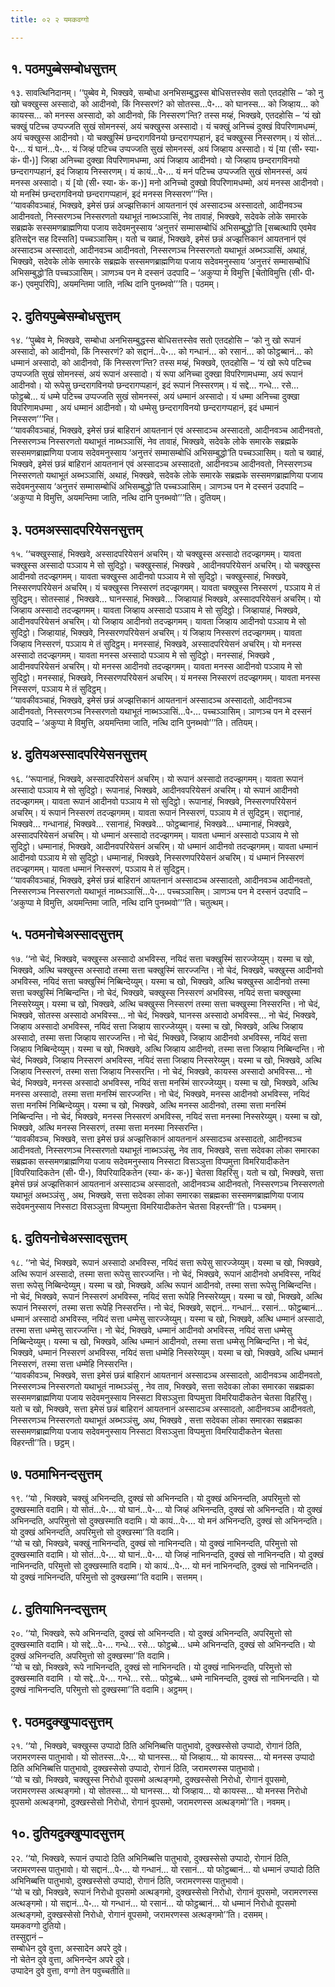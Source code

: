```yaml
---
title: ०२ २ यमकवग्गो

---
```



## १. पठमपुब्बेसम्बोधसुत्तम्

१३. सावत्थिनिदानम्। ‘‘पुब्बेव मे, भिक्खवे, सम्बोधा अनभिसम्बुद्धस्स बोधिसत्तस्सेव सतो एतदहोसि – ‘को नु खो चक्खुस्स अस्सादो, को आदीनवो, किं निस्सरणं? को सोतस्स…पे॰… को घानस्स… को जिव्हाय… को कायस्स… को मनस्स अस्सादो, को आदीनवो, किं निस्सरण’न्ति? तस्स मय्हं, भिक्खवे, एतदहोसि – ‘यं खो चक्खुं पटिच्च उप्पज्जति सुखं सोमनस्सं, अयं चक्खुस्स अस्सादो। यं चक्खुं अनिच्चं दुक्खं विपरिणामधम्मं, अयं चक्खुस्स आदीनवो। यो चक्खुस्मिं छन्दरागविनयो छन्दरागप्पहानं, इदं चक्खुस्स निस्सरणम्। यं सोतं…पे॰… यं घानं…पे॰… यं जिव्हं पटिच्च उप्पज्जति सुखं सोमनस्सं, अयं जिव्हाय अस्सादो। यं [या (सी॰ स्या॰ कं॰ पी॰)] जिव्हा अनिच्चा दुक्खा विपरिणामधम्मा, अयं जिव्हाय आदीनवो। यो जिव्हाय छन्दरागविनयो छन्दरागप्पहानं, इदं जिव्हाय निस्सरणम्। यं कायं…पे॰… यं मनं पटिच्च उप्पज्जति सुखं सोमनस्सं, अयं मनस्स अस्सादो। यं [यो (सी॰ स्या॰ कं॰ क॰)] मनो अनिच्चो दुक्खो विपरिणामधम्मो, अयं मनस्स आदीनवो। यो मनस्मिं छन्दरागविनयो छन्दरागप्पहानं, इदं मनस्स निस्सरण’’’न्ति।  
‘‘यावकीवञ्चाहं, भिक्खवे, इमेसं छन्नं अज्झत्तिकानं आयतनानं एवं अस्सादञ्च अस्सादतो, आदीनवञ्च आदीनवतो, निस्सरणञ्च निस्सरणतो यथाभूतं नाब्भञ्ञासिं, नेव तावाहं, भिक्खवे, सदेवके लोके समारके सब्रह्मके सस्समणब्राह्मणिया पजाय सदेवमनुस्साय ‘अनुत्तरं सम्मासम्बोधिं अभिसम्बुद्धो’ति [सब्बत्थापि एवमेव इतिसद्देन सह दिस्सति] पच्चञ्ञासिम्। यतो च ख्वाहं, भिक्खवे, इमेसं छन्नं अज्झत्तिकानं आयतनानं एवं अस्सादञ्च अस्सादतो, आदीनवञ्च आदीनवतो, निस्सरणञ्च निस्सरणतो यथाभूतं अब्भञ्ञासिं, अथाहं, भिक्खवे, सदेवके लोके समारके सब्रह्मके सस्समणब्राह्मणिया पजाय सदेवमनुस्साय ‘अनुत्तरं सम्मासम्बोधिं अभिसम्बुद्धो’ति पच्चञ्ञासिम्। ञाणञ्च पन मे दस्सनं उदपादि – ‘अकुप्पा मे विमुत्ति [चेतोविमुत्ति (सी॰ पी॰ क॰) एवमुपरिपि], अयमन्तिमा जाति, नत्थि दानि पुनब्भवो’’’ति। पठमम्।  


## २. दुतियपुब्बेसम्बोधसुत्तम्

१४. ‘‘पुब्बेव मे, भिक्खवे, सम्बोधा अनभिसम्बुद्धस्स बोधिसत्तस्सेव सतो एतदहोसि – ‘को नु खो रूपानं अस्सादो, को आदीनवो, किं निस्सरणं? को सद्दानं…पे॰… को गन्धानं… को रसानं… को फोट्ठब्बानं… को धम्मानं अस्सादो, को आदीनवो, किं निस्सरण’न्ति? तस्स मय्हं, भिक्खवे, एतदहोसि – ‘यं खो रूपे पटिच्च उप्पज्जति सुखं सोमनस्सं, अयं रूपानं अस्सादो। यं रूपा अनिच्चा दुक्खा विपरिणामधम्मा, अयं रूपानं आदीनवो। यो रूपेसु छन्दरागविनयो छन्दरागप्पहानं, इदं रूपानं निस्सरणम्। यं सद्दे… गन्धे… रसे… फोट्ठब्बे… यं धम्मे पटिच्च उप्पज्जति सुखं सोमनस्सं, अयं धम्मानं अस्सादो। यं धम्मा अनिच्चा दुक्खा विपरिणामधम्मा , अयं धम्मानं आदीनवो। यो धम्मेसु छन्दरागविनयो छन्दरागप्पहानं, इदं धम्मानं निस्सरण’’’न्ति।  
‘‘यावकीवञ्चाहं, भिक्खवे, इमेसं छन्नं बाहिरानं आयतनानं एवं अस्सादञ्च अस्सादतो, आदीनवञ्च आदीनवतो, निस्सरणञ्च निस्सरणतो यथाभूतं नाब्भञ्ञासिं, नेव तावाहं, भिक्खवे, सदेवके लोके समारके सब्रह्मके सस्समणब्राह्मणिया पजाय सदेवमनुस्साय ‘अनुत्तरं सम्मासम्बोधिं अभिसम्बुद्धो’ति पच्चञ्ञासिम्। यतो च ख्वाहं, भिक्खवे, इमेसं छन्नं बाहिरानं आयतनानं एवं अस्सादञ्च अस्सादतो, आदीनवञ्च आदीनवतो, निस्सरणञ्च निस्सरणतो यथाभूतं अब्भञ्ञासिं, अथाहं, भिक्खवे, सदेवके लोके समारके सब्रह्मके सस्समणब्राह्मणिया पजाय सदेवमनुस्साय ‘अनुत्तरं सम्मासम्बोधिं अभिसम्बुद्धो’ति पच्चञ्ञासिम्। ञाणञ्च पन मे दस्सनं उदपादि – ‘अकुप्पा मे विमुत्ति, अयमन्तिमा जाति, नत्थि दानि पुनब्भवो’’’ति। दुतियम्।  


## ३. पठमअस्सादपरियेसनसुत्तम्

१५. ‘‘चक्खुस्साहं, भिक्खवे, अस्सादपरियेसनं अचरिम्। यो चक्खुस्स अस्सादो तदज्झगमम्। यावता चक्खुस्स अस्सादो पञ्ञाय मे सो सुदिट्ठो। चक्खुस्साहं, भिक्खवे , आदीनवपरियेसनं अचरिम्। यो चक्खुस्स आदीनवो तदज्झगमम्। यावता चक्खुस्स आदीनवो पञ्ञाय मे सो सुदिट्ठो। चक्खुस्साहं, भिक्खवे, निस्सरणपरियेसनं अचरिम्। यं चक्खुस्स निस्सरणं तदज्झगमम्। यावता चक्खुस्स निस्सरणं , पञ्ञाय मे तं सुदिट्ठम्। सोतस्साहं , भिक्खवे… घानस्साहं, भिक्खवे… जिव्हायाहं भिक्खवे, अस्सादपरियेसनं अचरिम्। यो जिव्हाय अस्सादो तदज्झगमम्। यावता जिव्हाय अस्सादो पञ्ञाय मे सो सुदिट्ठो। जिव्हायाहं, भिक्खवे, आदीनवपरियेसनं अचरिम्। यो जिव्हाय आदीनवो तदज्झगमम्। यावता जिव्हाय आदीनवो पञ्ञाय मे सो सुदिट्ठो। जिव्हायाहं, भिक्खवे, निस्सरणपरियेसनं अचरिम्। यं जिव्हाय निस्सरणं तदज्झगमम्। यावता जिव्हाय निस्सरणं, पञ्ञाय मे तं सुदिट्ठम्। मनस्साहं, भिक्खवे, अस्सादपरियेसनं अचरिम्। यो मनस्स अस्सादो तदज्झगमम्। यावता मनस्स अस्सादो पञ्ञाय मे सो सुदिट्ठो। मनस्साहं, भिक्खवे , आदीनवपरियेसनं अचरिम्। यो मनस्स आदीनवो तदज्झगमम्। यावता मनस्स आदीनवो पञ्ञाय मे सो सुदिट्ठो। मनस्साहं, भिक्खवे, निस्सरणपरियेसनं अचरिम्। यं मनस्स निस्सरणं तदज्झगमम्। यावता मनस्स निस्सरणं, पञ्ञाय मे तं सुदिट्ठम्।  
‘‘यावकीवञ्चाहं, भिक्खवे, इमेसं छन्नं अज्झत्तिकानं आयतनानं अस्सादञ्च अस्सादतो, आदीनवञ्च आदीनवतो, निस्सरणञ्च निस्सरणतो यथाभूतं नाब्भञ्ञासिं…पे॰… पच्चञ्ञासिम्। ञाणञ्च पन मे दस्सनं उदपादि – ‘अकुप्पा मे विमुत्ति, अयमन्तिमा जाति, नत्थि दानि पुनब्भवो’’’ति। ततियम्।  


## ४. दुतियअस्सादपरियेसनसुत्तम्

१६. ‘‘रूपानाहं, भिक्खवे, अस्सादपरियेसनं अचरिम्। यो रूपानं अस्सादो तदज्झगमम्। यावता रूपानं अस्सादो पञ्ञाय मे सो सुदिट्ठो। रूपानाहं, भिक्खवे, आदीनवपरियेसनं अचरिम्। यो रूपानं आदीनवो तदज्झगमम्। यावता रूपानं आदीनवो पञ्ञाय मे सो सुदिट्ठो। रूपानाहं, भिक्खवे, निस्सरणपरियेसनं अचरिम्। यं रूपानं निस्सरणं तदज्झगमम्। यावता रूपानं निस्सरणं, पञ्ञाय मे तं सुदिट्ठम्। सद्दानाहं, भिक्खवे… गन्धानाहं, भिक्खवे… रसानाहं, भिक्खवे… फोट्ठब्बानाहं, भिक्खवे… धम्मानाहं, भिक्खवे, अस्सादपरियेसनं अचरिम्। यो धम्मानं अस्सादो तदज्झगमम्। यावता धम्मानं अस्सादो पञ्ञाय मे सो सुदिट्ठो। धम्मानाहं, भिक्खवे, आदीनवपरियेसनं अचरिम्। यो धम्मानं आदीनवो तदज्झगमम्। यावता धम्मानं आदीनवो पञ्ञाय मे सो सुदिट्ठो। धम्मानाहं, भिक्खवे, निस्सरणपरियेसनं अचरिम्। यं धम्मानं निस्सरणं तदज्झगमम्। यावता धम्मानं निस्सरणं, पञ्ञाय मे तं सुदिट्ठम्।  
‘‘यावकीवञ्चाहं, भिक्खवे, इमेसं छन्नं बाहिरानं आयतनानं अस्सादञ्च अस्सादतो, आदीनवञ्च आदीनवतो, निस्सरणञ्च निस्सरणतो यथाभूतं नाब्भञ्ञासिं…पे॰… पच्चञ्ञासिम्। ञाणञ्च पन मे दस्सनं उदपादि – ‘अकुप्पा मे विमुत्ति, अयमन्तिमा जाति, नत्थि दानि पुनब्भवो’’’ति। चतुत्थम्।  


## ५. पठमनोचेअस्सादसुत्तम्

१७. ‘‘नो चेदं, भिक्खवे, चक्खुस्स अस्सादो अभविस्स, नयिदं सत्ता चक्खुस्मिं सारज्जेय्युम्। यस्मा च खो, भिक्खवे, अत्थि चक्खुस्स अस्सादो तस्मा सत्ता चक्खुस्मिं सारज्जन्ति। नो चेदं, भिक्खवे, चक्खुस्स आदीनवो अभविस्स, नयिदं सत्ता चक्खुस्मिं निब्बिन्देय्युम्। यस्मा च खो, भिक्खवे, अत्थि चक्खुस्स आदीनवो तस्मा सत्ता चक्खुस्मिं निब्बिन्दन्ति। नो चेदं, भिक्खवे, चक्खुस्स निस्सरणं अभविस्स, नयिदं सत्ता चक्खुस्मा निस्सरेय्युम्। यस्मा च खो, भिक्खवे, अत्थि चक्खुस्स निस्सरणं तस्मा सत्ता चक्खुस्मा निस्सरन्ति। नो चेदं, भिक्खवे, सोतस्स अस्सादो अभविस्स… नो चेदं, भिक्खवे, घानस्स अस्सादो अभविस्स… नो चेदं, भिक्खवे, जिव्हाय अस्सादो अभविस्स, नयिदं सत्ता जिव्हाय सारज्जेय्युम्। यस्मा च खो, भिक्खवे, अत्थि जिव्हाय अस्सादो, तस्मा सत्ता जिव्हाय सारज्जन्ति। नो चेदं, भिक्खवे, जिव्हाय आदीनवो अभविस्स, नयिदं सत्ता जिव्हाय निब्बिन्देय्युम्। यस्मा च खो, भिक्खवे, अत्थि जिव्हाय आदीनवो, तस्मा सत्ता जिव्हाय निब्बिन्दन्ति। नो चेदं, भिक्खवे, जिव्हाय निस्सरणं अभविस्स, नयिदं सत्ता जिव्हाय निस्सरेय्युम्। यस्मा च खो, भिक्खवे, अत्थि जिव्हाय निस्सरणं, तस्मा सत्ता जिव्हाय निस्सरन्ति। नो चेदं, भिक्खवे, कायस्स अस्सादो अभविस्स… नो चेदं, भिक्खवे, मनस्स अस्सादो अभविस्स, नयिदं सत्ता मनस्मिं सारज्जेय्युम्। यस्मा च खो, भिक्खवे, अत्थि मनस्स अस्सादो, तस्मा सत्ता मनस्मिं सारज्जन्ति। नो चेदं, भिक्खवे, मनस्स आदीनवो अभविस्स, नयिदं सत्ता मनस्मिं निब्बिन्देय्युम्। यस्मा च खो, भिक्खवे, अत्थि मनस्स आदीनवो, तस्मा सत्ता मनस्मिं निब्बिन्दन्ति। नो चेदं, भिक्खवे, मनस्स निस्सरणं अभविस्स, नयिदं सत्ता मनस्मा निस्सरेय्युम्। यस्मा च खो, भिक्खवे, अत्थि मनस्स निस्सरणं, तस्मा सत्ता मनस्मा निस्सरन्ति।  
‘‘यावकीवञ्च, भिक्खवे, सत्ता इमेसं छन्नं अज्झत्तिकानं आयतनानं अस्सादञ्च अस्सादतो, आदीनवञ्च आदीनवतो, निस्सरणञ्च निस्सरणतो यथाभूतं नाब्भञ्ञंसु, नेव ताव, भिक्खवे, सत्ता सदेवका लोका समारका सब्रह्मका सस्समणब्राह्मणिया पजाय सदेवमनुस्साय निस्सटा विसञ्ञुत्ता विप्पमुत्ता विमरियादीकतेन [विपरियादिकतेन (सी॰ पी॰), विपरियादिकतेन (स्या॰ कं॰ क॰)] चेतसा विहरिंसु। यतो च खो, भिक्खवे, सत्ता इमेसं छन्नं अज्झत्तिकानं आयतनानं अस्सादञ्च अस्सादतो, आदीनवञ्च आदीनवतो, निस्सरणञ्च निस्सरणतो यथाभूतं अब्भञ्ञंसु , अथ, भिक्खवे, सत्ता सदेवका लोका समारका सब्रह्मका सस्समणब्राह्मणिया पजाय सदेवमनुस्साय निस्सटा विसञ्ञुत्ता विप्पमुत्ता विमरियादीकतेन चेतसा विहरन्ती’’ति। पञ्चमम्।  


## ६. दुतियनोचेअस्सादसुत्तम्

१८. ‘‘नो चेदं, भिक्खवे, रूपानं अस्सादो अभविस्स, नयिदं सत्ता रूपेसु सारज्जेय्युम्। यस्मा च खो, भिक्खवे, अत्थि रूपानं अस्सादो, तस्मा सत्ता रूपेसु सारज्जन्ति। नो चेदं, भिक्खवे, रूपानं आदीनवो अभविस्स, नयिदं सत्ता रूपेसु निब्बिन्देय्युम्। यस्मा च खो, भिक्खवे, अत्थि रूपानं आदीनवो, तस्मा सत्ता रूपेसु निब्बिन्दन्ति। नो चेदं, भिक्खवे, रूपानं निस्सरणं अभविस्स, नयिदं सत्ता रूपेहि निस्सरेय्युम्। यस्मा च खो, भिक्खवे, अत्थि रूपानं निस्सरणं, तस्मा सत्ता रूपेहि निस्सरन्ति। नो चेदं, भिक्खवे, सद्दानं… गन्धानं… रसानं… फोट्ठब्बानं… धम्मानं अस्सादो अभविस्स, नयिदं सत्ता धम्मेसु सारज्जेय्युम्। यस्मा च खो, भिक्खवे, अत्थि धम्मानं अस्सादो, तस्मा सत्ता धम्मेसु सारज्जन्ति। नो चेदं, भिक्खवे, धम्मानं आदीनवो अभविस्स, नयिदं सत्ता धम्मेसु निब्बिन्देय्युम्। यस्मा च खो, भिक्खवे, अत्थि धम्मानं आदीनवो, तस्मा सत्ता धम्मेसु निब्बिन्दन्ति। नो चेदं, भिक्खवे, धम्मानं निस्सरणं अभविस्स, नयिदं सत्ता धम्मेहि निस्सरेय्युम्। यस्मा च खो, भिक्खवे, अत्थि धम्मानं निस्सरणं, तस्मा सत्ता धम्मेहि निस्सरन्ति।  
‘‘यावकीवञ्च, भिक्खवे, सत्ता इमेसं छन्नं बाहिरानं आयतनानं अस्सादञ्च अस्सादतो, आदीनवञ्च आदीनवतो, निस्सरणञ्च निस्सरणतो यथाभूतं नाब्भञ्ञंसु , नेव ताव, भिक्खवे, सत्ता सदेवका लोका समारका सब्रह्मका सस्समणब्राह्मणिया पजाय सदेवमनुस्साय निस्सटा विसञ्ञुत्ता विप्पमुत्ता विमरियादीकतेन चेतसा विहरिंसु। यतो च खो, भिक्खवे, सत्ता इमेसं छन्नं बाहिरानं आयतनानं अस्सादञ्च अस्सादतो, आदीनवञ्च आदीनवतो, निस्सरणञ्च निस्सरणतो यथाभूतं अब्भञ्ञंसु, अथ, भिक्खवे , सत्ता सदेवका लोका समारका सब्रह्मका सस्समणब्राह्मणिया पजाय सदेवमनुस्साय निस्सटा विसञ्ञुत्ता विप्पमुत्ता विमरियादीकतेन चेतसा विहरन्ती’’ति। छट्ठम्।  


## ७. पठमाभिनन्दसुत्तम्

१९. ‘‘यो , भिक्खवे, चक्खुं अभिनन्दति, दुक्खं सो अभिनन्दति। यो दुक्खं अभिनन्दति, अपरिमुत्तो सो दुक्खस्माति वदामि। यो सोतं…पे॰… यो घानं…पे॰… यो जिव्हं अभिनन्दति, दुक्खं सो अभिनन्दति। यो दुक्खं अभिनन्दति, अपरिमुत्तो सो दुक्खस्माति वदामि। यो कायं…पे॰… यो मनं अभिनन्दति, दुक्खं सो अभिनन्दति। यो दुक्खं अभिनन्दति, अपरिमुत्तो सो दुक्खस्मा’’ति वदामि।  
‘‘यो च खो, भिक्खवे, चक्खुं नाभिनन्दति, दुक्खं सो नाभिनन्दति। यो दुक्खं नाभिनन्दति, परिमुत्तो सो दुक्खस्माति वदामि। यो सोतं…पे॰… यो घानं…पे॰… यो जिव्हं नाभिनन्दति, दुक्खं सो नाभिनन्दति। यो दुक्खं नाभिनन्दति, परिमुत्तो सो दुक्खस्माति वदामि। यो कायं…पे॰… यो मनं नाभिनन्दति, दुक्खं सो नाभिनन्दति। यो दुक्खं नाभिनन्दति, परिमुत्तो सो दुक्खस्मा’’ति वदामि। सत्तमम्।  


## ८. दुतियाभिनन्दसुत्तम्

२०. ‘‘यो, भिक्खवे, रूपे अभिनन्दति, दुक्खं सो अभिनन्दति। यो दुक्खं अभिनन्दति, अपरिमुत्तो सो दुक्खस्माति वदामि। यो सद्दे…पे॰… गन्धे… रसे… फोट्ठब्बे… धम्मे अभिनन्दति, दुक्खं सो अभिनन्दति। यो दुक्खं अभिनन्दति, अपरिमुत्तो सो दुक्खस्मा’’ति वदामि।  
‘‘यो च खो, भिक्खवे, रूपे नाभिनन्दति, दुक्खं सो नाभिनन्दति। यो दुक्खं नाभिनन्दति, परिमुत्तो सो दुक्खस्माति वदामि । यो सद्दे…पे॰… गन्धे… रसे… फोट्ठब्बे… धम्मे नाभिनन्दति, दुक्खं सो नाभिनन्दति। यो दुक्खं नाभिनन्दति, परिमुत्तो सो दुक्खस्मा’’ति वदामि। अट्ठमम्।  


## ९. पठमदुक्खुप्पादसुत्तम्

२१. ‘‘यो , भिक्खवे, चक्खुस्स उप्पादो ठिति अभिनिब्बत्ति पातुभावो, दुक्खस्सेसो उप्पादो, रोगानं ठिति, जरामरणस्स पातुभावो। यो सोतस्स…पे॰… यो घानस्स… यो जिव्हाय… यो कायस्स… यो मनस्स उप्पादो ठिति अभिनिब्बत्ति पातुभावो, दुक्खस्सेसो उप्पादो, रोगानं ठिति, जरामरणस्स पातुभावो।  
‘‘यो च खो, भिक्खवे, चक्खुस्स निरोधो वूपसमो अत्थङ्गमो, दुक्खस्सेसो निरोधो, रोगानं वूपसमो, जरामरणस्स अत्थङ्गमो। यो सोतस्स… यो घानस्स… यो जिव्हाय… यो कायस्स… यो मनस्स निरोधो वूपसमो अत्थङ्गमो, दुक्खस्सेसो निरोधो, रोगानं वूपसमो, जरामरणस्स अत्थङ्गमो’’ति। नवमम्।  


## १०. दुतियदुक्खुप्पादसुत्तम्

२२. ‘‘यो, भिक्खवे, रूपानं उप्पादो ठिति अभिनिब्बत्ति पातुभावो, दुक्खस्सेसो उप्पादो, रोगानं ठिति, जरामरणस्स पातुभावो। यो सद्दानं…पे॰… यो गन्धानं… यो रसानं… यो फोट्ठब्बानं… यो धम्मानं उप्पादो ठिति अभिनिब्बत्ति पातुभावो, दुक्खस्सेसो उप्पादो, रोगानं ठिति, जरामरणस्स पातुभावो।  
‘‘यो च खो, भिक्खवे, रूपानं निरोधो वूपसमो अत्थङ्गमो, दुक्खस्सेसो निरोधो, रोगानं वूपसमो, जरामरणस्स अत्थङ्गमो। यो सद्दानं…पे॰… यो गन्धानं… यो रसानं… यो फोट्ठब्बानं… यो धम्मानं निरोधो वूपसमो अत्थङ्गमो, दुक्खस्सेसो निरोधो, रोगानं वूपसमो, जरामरणस्स अत्थङ्गमो’’ति। दसमम्।  
यमकवग्गो दुतियो।  
तस्सुद्दानं –  
सम्बोधेन दुवे वुत्ता, अस्सादेन अपरे दुवे।  
नो चेतेन दुवे वुत्ता, अभिनन्देन अपरे दुवे।  
उप्पादेन दुवे वुत्ता, वग्गो तेन पवुच्चतीति॥  